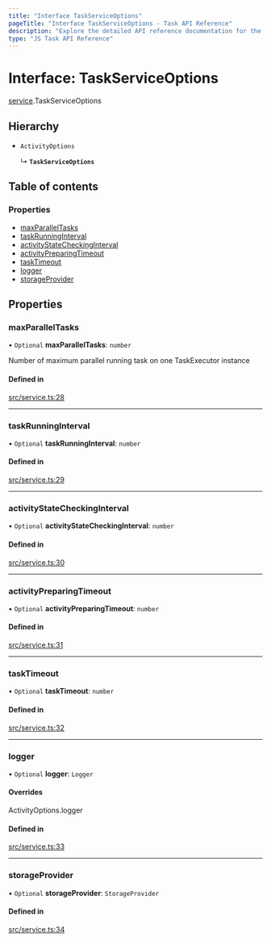 ```yaml
---
title: "Interface TaskServiceOptions"
pageTitle: "Interface TaskServiceOptions - Task API Reference"
description: "Explore the detailed API reference documentation for the Interface TaskServiceOptions within the Task API SDK for the Golem Network."
type: "JS Task API Reference"
---
```

# Interface: TaskServiceOptions

[service](../modules/service).TaskServiceOptions

## Hierarchy

- `ActivityOptions`

  ↳ **`TaskServiceOptions`**

## Table of contents

### Properties

- [maxParallelTasks](service.TaskServiceOptions#maxparalleltasks)
- [taskRunningInterval](service.TaskServiceOptions#taskrunninginterval)
- [activityStateCheckingInterval](service.TaskServiceOptions#activitystatecheckinginterval)
- [activityPreparingTimeout](service.TaskServiceOptions#activitypreparingtimeout)
- [taskTimeout](service.TaskServiceOptions#tasktimeout)
- [logger](service.TaskServiceOptions#logger)
- [storageProvider](service.TaskServiceOptions#storageprovider)

## Properties

### maxParallelTasks

• `Optional` **maxParallelTasks**: `number`

Number of maximum parallel running task on one TaskExecutor instance

#### Defined in

[src/service.ts:28](https://github.com/golemfactory/golem-sdk-task-executor/blob/f6ae452/src/service.ts#L28)

___

### taskRunningInterval

• `Optional` **taskRunningInterval**: `number`

#### Defined in

[src/service.ts:29](https://github.com/golemfactory/golem-sdk-task-executor/blob/f6ae452/src/service.ts#L29)

___

### activityStateCheckingInterval

• `Optional` **activityStateCheckingInterval**: `number`

#### Defined in

[src/service.ts:30](https://github.com/golemfactory/golem-sdk-task-executor/blob/f6ae452/src/service.ts#L30)

___

### activityPreparingTimeout

• `Optional` **activityPreparingTimeout**: `number`

#### Defined in

[src/service.ts:31](https://github.com/golemfactory/golem-sdk-task-executor/blob/f6ae452/src/service.ts#L31)

___

### taskTimeout

• `Optional` **taskTimeout**: `number`

#### Defined in

[src/service.ts:32](https://github.com/golemfactory/golem-sdk-task-executor/blob/f6ae452/src/service.ts#L32)

___

### logger

• `Optional` **logger**: `Logger`

#### Overrides

ActivityOptions.logger

#### Defined in

[src/service.ts:33](https://github.com/golemfactory/golem-sdk-task-executor/blob/f6ae452/src/service.ts#L33)

___

### storageProvider

• `Optional` **storageProvider**: `StorageProvider`

#### Defined in

[src/service.ts:34](https://github.com/golemfactory/golem-sdk-task-executor/blob/f6ae452/src/service.ts#L34)
